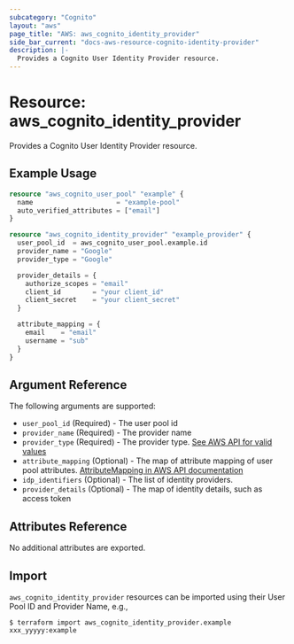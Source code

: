 ```yaml
---
subcategory: "Cognito"
layout: "aws"
page_title: "AWS: aws_cognito_identity_provider"
side_bar_current: "docs-aws-resource-cognito-identity-provider"
description: |-
  Provides a Cognito User Identity Provider resource.
---
```


# Resource: aws_cognito_identity_provider

Provides a Cognito User Identity Provider resource.

## Example Usage

```terraform
resource "aws_cognito_user_pool" "example" {
  name                     = "example-pool"
  auto_verified_attributes = ["email"]
}

resource "aws_cognito_identity_provider" "example_provider" {
  user_pool_id  = aws_cognito_user_pool.example.id
  provider_name = "Google"
  provider_type = "Google"

  provider_details = {
    authorize_scopes = "email"
    client_id        = "your client_id"
    client_secret    = "your client_secret"
  }

  attribute_mapping = {
    email    = "email"
    username = "sub"
  }
}
```

## Argument Reference

The following arguments are supported:

* `user_pool_id` (Required) - The user pool id
* `provider_name` (Required) - The provider name
* `provider_type` (Required) - The provider type.  [See AWS API for valid values](https://docs.aws.amazon.com/cognito-user-identity-pools/latest/APIReference/API_CreateIdentityProvider.html#CognitoUserPools-CreateIdentityProvider-request-ProviderType)
* `attribute_mapping` (Optional) - The map of attribute mapping of user pool attributes. [AttributeMapping in AWS API documentation](https://docs.aws.amazon.com/cognito-user-identity-pools/latest/APIReference/API_CreateIdentityProvider.html#CognitoUserPools-CreateIdentityProvider-request-AttributeMapping)
* `idp_identifiers` (Optional) - The list of identity providers.
* `provider_details` (Optional) - The map of identity details, such as access token

## Attributes Reference

No additional attributes are exported.

## Import

`aws_cognito_identity_provider` resources can be imported using their User Pool ID and Provider Name, e.g.,

```
$ terraform import aws_cognito_identity_provider.example xxx_yyyyy:example
```
